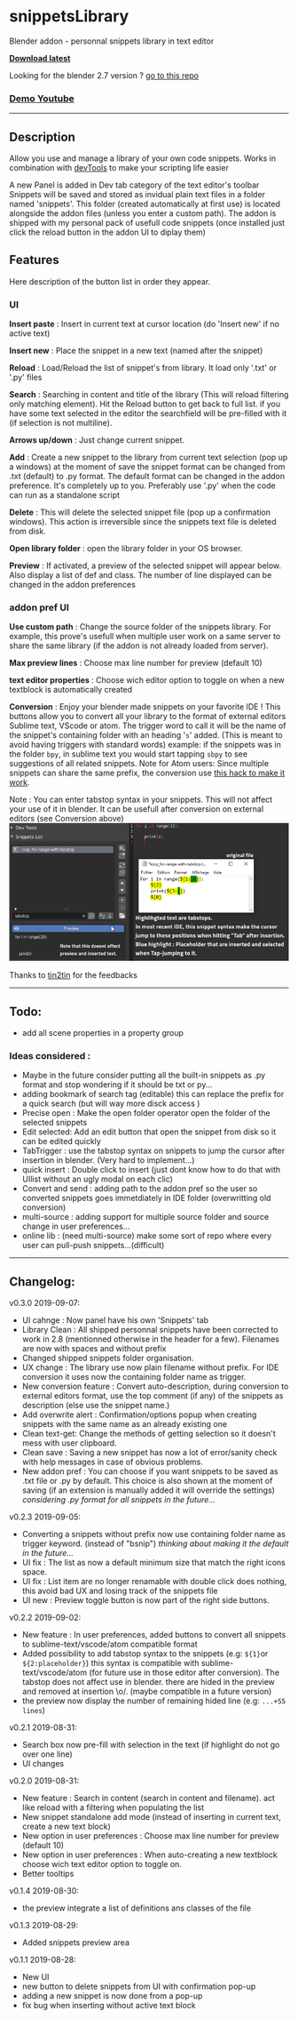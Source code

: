 # snippetsLibrary
Blender addon - personnal snippets library in text editor

**[Download latest](https://github.com/Pullusb/snippetsLibrary/archive/master.zip)**

Looking for the blender 2.7 version ? [go to this repo](https://github.com/Pullusb/snippetsLibrary279)

### [Demo Youtube](https://youtu.be/Rs4y7DeHkp8)

---  

## Description

Allow you use and manage a library of your own code snippets.
Works in combination with [devTools](https://github.com/Pullusb/devTools) to make your scripting life easier

A new Panel is added in Dev tab category of the text editor's toolbar
Snippets will be saved and stored as invidual plain text files in a folder named 'snippets'.
This folder (created automatically at first use) is located alongside the addon files (unless you enter a custom path).
The addon is shipped with my personal pack of usefull code snippets (once installed just click the reload button in the addon UI to diplay them)


## Features

Here description of the button list in order they appear.

### UI


**Insert paste** : Insert in current text at cursor location (do 'Insert new' if no active text)

**Insert new** : Place the snippet in a new text (named after the snippet)

**Reload** : Load/Reload the list of snippet's from library. It load only '.txt' or '.py' files

**Search** : Searching in content and title of the library (This will reload filtering only matching element). Hit the Reload button to get back to full list.
if you have some text selected in the editor the searchfield will be pre-filled with it (if selection is not multiline).

**Arrows up/down** : Just change current snippet.

**Add** : Create a new snippet to the library from current text selection (pop up a windows)
at the moment of save the snippet format can be changed from .txt (default) to .py format. The default format can be changed in the addon preference.
It's completely up to you. Preferably use '.py' when the code can run as a standalone script
<!-- Thought it's not mandatory, it is better to add a prefix (e.g: `obj_`) to the name. Try to keep it a very short word that represent a related category, think of it as a tag.
When it's very generic I just use `bpy_` to tell it's related to blender python.
This prefix serve not only to sort snippets (alphabetically) by category, but it's necessary when using the snippets conversion (covered later in this doc)
Also preferably use '-' rather than spaces in snippet's name.-->


**Delete** : This will delete the selected snippet file (pop up a confirmation windows). This action is irreversible since the snippets text file is deleted from disk.

**Open library folder** : open the library folder in your OS browser.

**Preview** : If activated, a preview of the selected snippet will appear below. Also display a list of def and class.
The number of line displayed can be changed in the addon preferences

### addon pref UI

**Use custom path** : Change the source folder of the snippets library.
For example, this prove's usefull when multiple user work on a same server to share the same library (if the addon is not already loaded from server).

**Max preview lines** : Choose max line number for preview (default 10)

**text editor properties** : Choose wich editor option to toggle on when a new textblock is automatically created 

**Conversion** : Enjoy your blender made snippets on your favorite IDE !
This buttons allow you to convert all your library to the format of external editors Sublime text, VScode or atom.
The trigger word to call it will be the name of the snippet's containing folder with an heading '`s`' added. (This is meant to avoid having triggers with standard words)
example: if the snippets was in the folder `bpy`, in sublime text you would start tapping `sbpy` to see suggestions of all related snippets.
Note for Atom users: Since multiple snippets can share the same prefix, the conversion use [this hack to make it work](https://github.com/medienbaecker/kirby-snippets/issues/1#issue-172641340).

Note : You can enter tabstop syntax in your snippets. This will not affect your use of it in blender.
It can be usefull after conversion on external editors (see Conversion above)
![tabstop](https://github.com/Pullusb/images_repo/raw/master/Bl_snippetLib_Tabstop.png)


Thanks to [tin2tin](https://github.com/tin2tin) for the feedbacks

---


## Todo:
- add all scene properties in a property group

### Ideas considered :
- Maybe in the future consider putting all the built-in snippets as .py format and stop wondering if it should be txt or py...
- adding bookmark of search tag (editable) this can replace the prefix for a quick search (but will way more disck access )
- Precise open : Make the open folder operator open the folder of the selected snippets
- Edit selected: Add an edit button that open the snippet from disk so it can be edited quickly
- TabTrigger : use the tabstop syntax on snippets to jump the cursor after insertion in blender. (Very hard to implement...)
- quick insert : Double click to insert (just dont know how to do that with UIlist without an ugly modal on each clic)
- Convert and send : adding path to the addon pref so the user so converted snippets goes immetdiately in IDE folder (overwritting old conversion)
- multi-source : adding support for multiple source folder and source change in user preferences...
- online lib : (need multi-source) make some sort of repo where every user can pull-push snippets...(difficult)

---

## Changelog:

  v0.3.0 2019-09-07:
  - UI cahnge : Now panel have his own 'Snippets' tab 
  - Library Clean : All shipped personnal snippets have been corrected to work in 2.8 (mentionned otherwise in the header for a few). Filenames are now with spaces and without prefix
  - Changed shipped snippets folder organisation.
  - UX change : The library use now plain filename without prefix. For IDE conversion it uses now the containing folder name as trigger.
  - New conversion feature : Convert auto-description, during conversion to external editors format, use the top comment (if any) of the snippets as description (else use the snippet name.)
  - Add overwrite alert : Confirmation/options popup when creating snippets with the same name as an already existing one
  - Clean text-get: Change the methods of getting selection so it doesn't mess with user clipboard.
  - Clean save : Saving a new snippet has now a lot of error/sanity check with help messages in case of obvious problems.
  - New addon pref : You can choose if you want snippets to be saved as .txt file or .py by default.
  This choice is also shown at the moment of saving (if an extension is manually added it will override the settings)
  _considering .py format for all snippets in the future..._

  v0.2.3 2019-09-05:
  - Converting a snippets without prefix now use containing folder name as trigger keyword. (instead of "bsnip")
  _thinking about making it the default in the future..._
  - UI fix : The list as now a default minimum size that match the right icons space.
  - UI fix : List item are no longer renamable with double click does nothing, this avoid bad UX and losing track of the snippets file
  - UI new : Preview toggle button is now part of the right side buttons.
  <!--The conversion use the prefix of the snippet's name as a tab-trigger keyword. It add an heading '`s`' This is meant to avoid having triggers with standard words
  If some of your snippets don't have prefixes the name of the containing folder (with an '`s`' before) will be use as tab-trig.
  example: for a snippet prefxes `bpy_`, in sublime text you would start tapping `sbpy` to see suggestions of all related snippets.
  -->

  v0.2.2 2019-09-02:
  - New feature : In user preferences, added buttons to convert all snippets to sublime-text/vscode/atom compatible format
  - Added possibility to add tabstop syntax to the snippets (e.g: `${1}`or `${2:placeholder}`)
  this syntax is compatible with sublime-text/vscode/atom (for future use in those editor after conversion).
  The tabstop does not affect use in blender. there are hided in the preview and removed at insertion \o/. (maybe compatible in a future version)
  - the preview now display the number of remaining hided line (e.g: `...+55 lines`)

  v0.2.1 2019-08-31:
  - Search box now pre-fill with selection in the text (if highlight do not go over one line)
  - UI changes

  v0.2.0 2019-08-31:
  - New feature : Search in content (search in content and filename). act like reload with a filtering when populating the list
  - New snippet standalone add mode (instead of inserting in current text, create a new text block)
  - New option in user preferences : Choose max line number for preview (default 10)
  - New option in user preferences : When auto-creating a new textblock choose wich text editor option to toggle on.
  - Better tooltips

  v0.1.4 2019-08-30:
  - the preview integrate a list of definitions ans classes of the file

  v0.1.3 2019-08-29:
  - Added snippets preview area

  v0.1.1 2019-08-28:
  - New UI
  - new button to delete snippets from UI with confirmation pop-up
  - adding a new snippet is now done from a pop-up
  - fix bug when inserting without active text block

